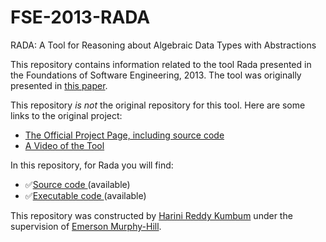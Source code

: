 # FSE-2013-RADA
RADA: A Tool for Reasoning about Algebraic Data Types with Abstractions

This repository contains information related to the tool Rada presented in the Foundations of Software Engineering, 2013. The tool was originally presented in <a href="http://dl.acm.org/citation.cfm?id=2491411.2494597&coll=DL&dl=GUIDE&CFID=706770050&CFTOKEN=57058403">this paper</a>.

This repository _is not_ the original repository for this tool. Here are some links to the original project:

* <a href="http://crisys.cs.umn.edu/rada/">The Official Project Page, including source code</a>
* <a href="https://www.youtube.com/watch?v=7JRpHXNwVVs">A Video of the Tool</a>

In this repository, for Rada you will find:

* :white_check_mark:<a href="http://crisys.cs.umn.edu/rada/rada_eclipse_project_10082013.zip">Source code </a> (available)
* :white_check_mark:<a href="http://crisys.cs.umn.edu/rada/rada_java_10082013.zip">Executable code </a> (available)



This repository was constructed by [Harini Reddy Kumbum](https://github.com/hkumbum) under the supervision of [Emerson Murphy-Hill](https://github.com/CaptainEmerson).
